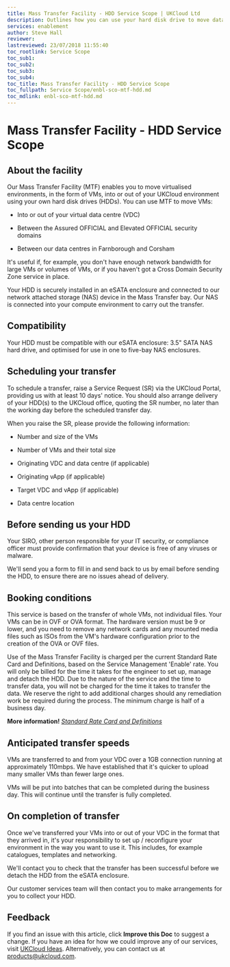 ```yaml
---
title: Mass Transfer Facility - HDD Service Scope | UKCloud Ltd
description: Outlines how you can use your hard disk drive to move data into your compute environment
services: enablement
author: Steve Hall
reviewer:
lastreviewed: 23/07/2018 11:55:40
toc_rootlink: Service Scope
toc_sub1: 
toc_sub2:
toc_sub3:
toc_sub4:
toc_title: Mass Transfer Facility - HDD Service Scope
toc_fullpath: Service Scope/enbl-sco-mtf-hdd.md
toc_mdlink: enbl-sco-mtf-hdd.md
---
```


# Mass Transfer Facility - HDD Service Scope

## About the facility

Our Mass Transfer Facility (MTF) enables you to move virtualised environments, in the form of VMs, into or out of your UKCloud environment using your own hard disk drives (HDDs). You can use MTF to move VMs:

- Into or out of your virtual data centre (VDC)

- Between the Assured OFFICIAL and Elevated OFFICIAL security domains

- Between our data centres in Farnborough and Corsham

It's useful if, for example, you don't have enough network bandwidth for large VMs or volumes of VMs, or if you haven't got a Cross Domain Security Zone service in place.

Your HDD is securely installed in an eSATA enclosure and connected to our network attached storage (NAS) device in the Mass Transfer bay. Our NAS is connected into your compute environment to carry out the transfer.

## Compatibility

Your HDD must be compatible with our eSATA enclosure: 3.5" SATA NAS hard drive, and optimised for use in one to five-bay NAS enclosures.

## Scheduling your transfer

To schedule a transfer, raise a Service Request (SR) via the UKCloud Portal, providing us with at least 10 days' notice. You should also arrange delivery of your HDD(s) to the UKCloud office, quoting the SR number, no later than the working day before the scheduled transfer day.

When you raise the SR, please provide the following information:

- Number and size of the VMs

- Number of VMs and their total size

- Originating VDC and data centre (if applicable)

- Originating vApp (if applicable)

- Target VDC and vApp (if applicable)

- Data centre location

## Before sending us your HDD

Your SIRO, other person responsible for your IT security, or compliance officer must provide confirmation that your device is free of any viruses or malware.

We'll send you a form to fill in and send back to us by email before sending the HDD, to ensure there are no issues ahead of delivery.

## Booking conditions

This service is based on the transfer of whole VMs, not individual files. Your VMs can be in OVF or OVA format. The hardware version must be 9 or lower, and you need to remove any network cards and any mounted media files such as ISOs from the VM's hardware configuration prior to the creation of the OVA or OVF files.

Use of the Mass Transfer Facility is charged per the current Standard Rate Card and Definitions, based on the Service Management 'Enable' rate. You will only be billed for the time it takes for the engineer to set up, manage and detach the HDD. Due to the nature of the service and the time to transfer data, you will not be charged for the time it takes to transfer the data. We reserve the right to add additional charges should any remediation work be required during the process. The minimum charge is half of a business day.

**More information!** [*Standard Rate Card and Definitions*](https://assets.digitalmarketplace.service.gov.uk/g-cloud-10/documents/92406/772343517162961-sfia-rate-card-2018-05-21-1251.pdf)

## Anticipated transfer speeds

VMs are transferred to and from your VDC over a 1GB connection running at approximately 110mbps. We have established that it's quicker to upload many smaller VMs than fewer large ones.

VMs will be put into batches that can be completed during the business day. This will continue until the transfer is fully completed.

## On completion of transfer

Once we've transferred your VMs into or out of your VDC in the format that they arrived in, it's your responsibility to set up / reconfigure your environment in the way you want to use it. This includes, for example catalogues, templates and networking.

We'll contact you to check that the transfer has been successful before we detach the HDD from the eSATA enclosure.

Our customer services team will then contact you to make arrangements for you to collect your HDD.

## Feedback

If you find an issue with this article, click **Improve this Doc** to suggest a change. If you have an idea for how we could improve any of our services, visit [UKCloud Ideas](https://ideas.ukcloud.com). Alternatively, you can contact us at <products@ukcloud.com>.
